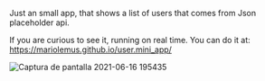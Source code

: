 Just an small app, that shows a list of users that comes from Json placeholder api. 

If you are curious to see it, running on real time. You can do it at: https://mariolemus.github.io/user.mini_app/ 


![Captura de pantalla 2021-06-16 195435](https://user-images.githubusercontent.com/72822917/122318725-ca793480-cedc-11eb-8ce7-70aa301b482e.png)

